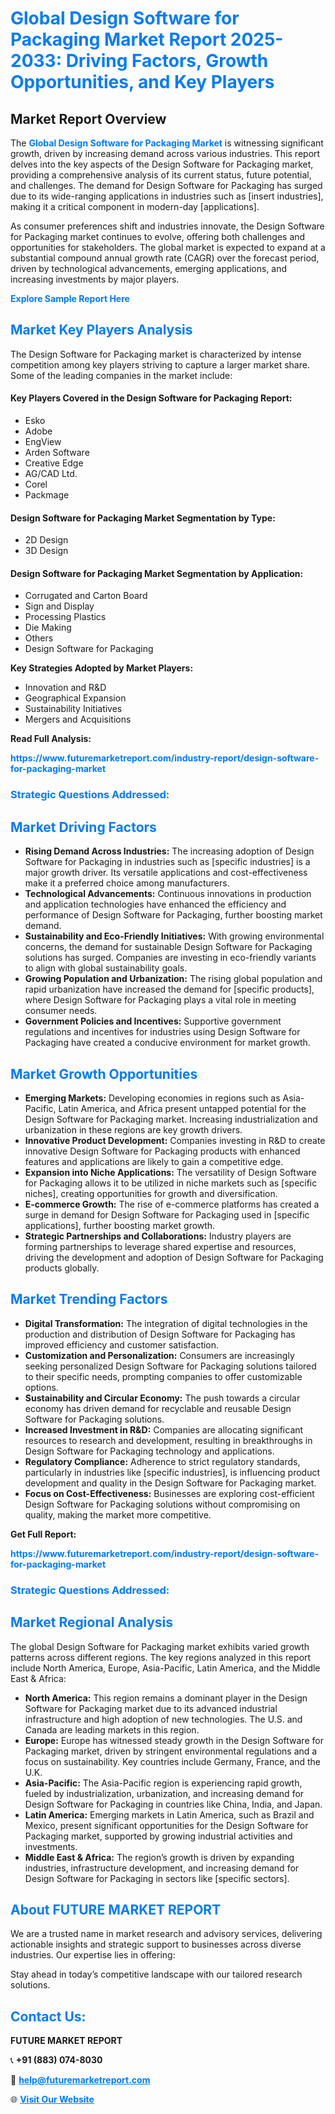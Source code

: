 <h1 style="color: #007BFF;">Global Design Software for Packaging Market Report 2025-2033: Driving Factors, Growth Opportunities, and Key Players</h1>

<section id="overview">
<h2>Market Report Overview</h2>
<p>The <a href="https://www.futuremarketreport.com/industry-report/design-software-for-packaging-market" style="color: #007BFF; text-decoration: none;"><strong>Global Design Software for Packaging Market</strong></a> is witnessing significant growth, driven by increasing demand across various industries. This report delves into the key aspects of the Design Software for Packaging market, providing a comprehensive analysis of its current status, future potential, and challenges. The demand for Design Software for Packaging has surged due to its wide-ranging applications in industries such as [insert industries], making it a critical component in modern-day [applications].</p>
<p>As consumer preferences shift and industries innovate, the Design Software for Packaging market continues to evolve, offering both challenges and opportunities for stakeholders. The global market is expected to expand at a substantial compound annual growth rate (CAGR) over the forecast period, driven by technological advancements, emerging applications, and increasing investments by major players.</p>
</section>

<section id="overview">
<p><a href="https://www.futuremarketreport.com/request-sample/reportId=112164" style="color: #007BFF; text-decoration: none;"><strong>Explore Sample Report Here</strong></a></p>
</section>

<section id="key-players">
<h2 style="color: #007BFF;">Market Key Players Analysis</h2>
<p>The Design Software for Packaging market is characterized by intense competition among key players striving to capture a larger market share. Some of the leading companies in the market include:</p>
<h4>Key Players Covered in the Design Software for Packaging Report:</h4>
<ul><li>Esko</li><li>Adobe</li><li>EngView</li><li>Arden Software</li><li>Creative Edge</li><li>AG/CAD Ltd.</li><li>Corel</li><li>Packmage</li></ul>
<h4>Design Software for Packaging Market Segmentation by Type:</h4>
<ul><li>2D Design</li><li>3D Design</li></ul>

<h4>Design Software for Packaging Market Segmentation by Application:</h4>
<ul><li>Corrugated and Carton Board</li><li>Sign and Display</li><li>Processing Plastics</li><li>Die Making</li><li>Others</li><li>Design Software for Packaging</li></ul>
<p><strong>Key Strategies Adopted by Market Players:</strong></p>
<ul>
<li>Innovation and R&D</li>
<li>Geographical Expansion</li>
<li>Sustainability Initiatives</li>
<li>Mergers and Acquisitions</li>
</ul>
</section>

<section>
<p><strong>Read Full Analysis: </strong></p><a href="https://www.futuremarketreport.com/industry-report/design-software-for-packaging-market" style="color: #007BFF; text-decoration: none;"><strong>https://www.futuremarketreport.com/industry-report/design-software-for-packaging-market</strong></a>
<h3 style="color: #007BFF;">Strategic Questions Addressed:</h3>
</section>

<section id="driving-factors">
<h2 style="color: #007BFF;">Market Driving Factors</h2>
<ul>
<li><strong>Rising Demand Across Industries:</strong> The increasing adoption of Design Software for Packaging in industries such as [specific industries] is a major growth driver. Its versatile applications and cost-effectiveness make it a preferred choice among manufacturers.</li>
<li><strong>Technological Advancements:</strong> Continuous innovations in production and application technologies have enhanced the efficiency and performance of Design Software for Packaging, further boosting market demand.</li>
<li><strong>Sustainability and Eco-Friendly Initiatives:</strong> With growing environmental concerns, the demand for sustainable Design Software for Packaging solutions has surged. Companies are investing in eco-friendly variants to align with global sustainability goals.</li>
<li><strong>Growing Population and Urbanization:</strong> The rising global population and rapid urbanization have increased the demand for [specific products], where Design Software for Packaging plays a vital role in meeting consumer needs.</li>
<li><strong>Government Policies and Incentives:</strong> Supportive government regulations and incentives for industries using Design Software for Packaging have created a conducive environment for market growth.</li>
</ul>
</section>

<section id="growth-opportunities">
<h2 style="color: #007BFF;">Market Growth Opportunities</h2>
<ul>
<li><strong>Emerging Markets:</strong> Developing economies in regions such as Asia-Pacific, Latin America, and Africa present untapped potential for the Design Software for Packaging market. Increasing industrialization and urbanization in these regions are key growth drivers.</li>
<li><strong>Innovative Product Development:</strong> Companies investing in R&D to create innovative Design Software for Packaging products with enhanced features and applications are likely to gain a competitive edge.</li>
<li><strong>Expansion into Niche Applications:</strong> The versatility of Design Software for Packaging allows it to be utilized in niche markets such as [specific niches], creating opportunities for growth and diversification.</li>
<li><strong>E-commerce Growth:</strong> The rise of e-commerce platforms has created a surge in demand for Design Software for Packaging used in [specific applications], further boosting market growth.</li>
<li><strong>Strategic Partnerships and Collaborations:</strong> Industry players are forming partnerships to leverage shared expertise and resources, driving the development and adoption of Design Software for Packaging products globally.</li>
</ul>
</section>

<section id="trending-factors">
<h2 style="color: #007BFF;">Market Trending Factors</h2>
<ul>
<li><strong>Digital Transformation:</strong> The integration of digital technologies in the production and distribution of Design Software for Packaging has improved efficiency and customer satisfaction.</li>
<li><strong>Customization and Personalization:</strong> Consumers are increasingly seeking personalized Design Software for Packaging solutions tailored to their specific needs, prompting companies to offer customizable options.</li>
<li><strong>Sustainability and Circular Economy:</strong> The push towards a circular economy has driven demand for recyclable and reusable Design Software for Packaging solutions.</li>
<li><strong>Increased Investment in R&D:</strong> Companies are allocating significant resources to research and development, resulting in breakthroughs in Design Software for Packaging technology and applications.</li>
<li><strong>Regulatory Compliance:</strong> Adherence to strict regulatory standards, particularly in industries like [specific industries], is influencing product development and quality in the Design Software for Packaging market.</li>
<li><strong>Focus on Cost-Effectiveness:</strong> Businesses are exploring cost-efficient Design Software for Packaging solutions without compromising on quality, making the market more competitive.</li>
</ul>
</section>

<section>
<p><strong>Get Full Report: </strong></p><a href="https://www.futuremarketreport.com/industry-report/design-software-for-packaging-market" style="color: #007BFF; text-decoration: none;"><strong>https://www.futuremarketreport.com/industry-report/design-software-for-packaging-market</strong></a>
<h3 style="color: #007BFF;">Strategic Questions Addressed:</h3>
</section>


<section id="regional-analysis">
<h2 style="color: #007BFF;">Market Regional Analysis</h2>
<p>The global Design Software for Packaging market exhibits varied growth patterns across different regions. The key regions analyzed in this report include North America, Europe, Asia-Pacific, Latin America, and the Middle East & Africa:</p>
<ul>
<li><strong>North America:</strong> This region remains a dominant player in the Design Software for Packaging market due to its advanced industrial infrastructure and high adoption of new technologies. The U.S. and Canada are leading markets in this region.</li>
<li><strong>Europe:</strong> Europe has witnessed steady growth in the Design Software for Packaging market, driven by stringent environmental regulations and a focus on sustainability. Key countries include Germany, France, and the U.K.</li>
<li><strong>Asia-Pacific:</strong> The Asia-Pacific region is experiencing rapid growth, fueled by industrialization, urbanization, and increasing demand for Design Software for Packaging in countries like China, India, and Japan.</li>
<li><strong>Latin America:</strong> Emerging markets in Latin America, such as Brazil and Mexico, present significant opportunities for the Design Software for Packaging market, supported by growing industrial activities and investments.</li>
<li><strong>Middle East & Africa:</strong> The region’s growth is driven by expanding industries, infrastructure development, and increasing demand for Design Software for Packaging in sectors like [specific sectors].</li>
</ul>
</section>

<footer>
<h2 style="color: #007BFF;">About FUTURE MARKET REPORT</h2>
<p>We are a trusted name in market research and advisory services, delivering actionable insights and strategic support to businesses across diverse industries. Our expertise lies in offering:</p>

<p>Stay ahead in today’s competitive landscape with our tailored research solutions.</p>

<h2 style="color: #007BFF;">Contact Us:</h2>
<p><strong>FUTURE MARKET REPORT</strong></p>
<p>📞 <strong>+91 (883) 074-8030</strong></p>
<p>📧 <strong><a href="mailto:help@futuremarketreport.com" style="color: #007BFF;">help@futuremarketreport.com</a></strong></p>
<p>🌐 <strong><a href="https://www.futuremarketreport.com/" style="color: #007BFF;">Visit Our Website</a></strong></p>
</footer>